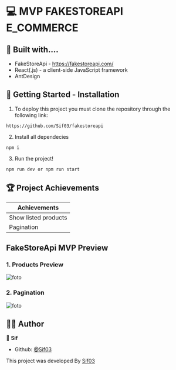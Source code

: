 # 💻 MVP FAKESTOREAPI E_COMMERCE

## 🔧 Built with....
- FakeStoreApi - https://fakestoreapi.com/
- React(.js) - a client-side JavaScript framework
- AntDesign 
## 🚀 Getting Started - Installation

1. To deploy this project you must clone the  repository through the following link:

```
https://github.com/Sif03/fakestoreapi
```

2. Install all dependecies

```
npm i
```


3. Run the project!
```
npm run dev or npm run start
```

## 🏆 Project Achievements

|       Achievements        |
  | ----------------------|
  |Show listed products   |
  |Pagination             |              


##  FakeStoreApi MVP Preview

### 1. Products Preview

![foto](./src/assets/images/home_preview.gif)

### 2. Pagination
![foto](./src/assets/images/pagination_preview.gif)


## 🧑‍💼 Author

👤 **Sif**

- Github: [@Sif03](https://github.com/Sif03)
 

This project was developed By [Sif03](https://github.com/Sif03)